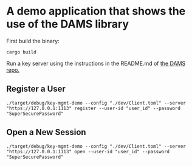 # A demo application that shows the use of the DAMS library
First build the binary:
```shell
cargo build
```

Run a key server using the instructions in the README.md of [the DAMS repo.](https://github.com/boltlabs-inc/key-mgmt)

## Register a User
```shell
./target/debug/key-mgmt-demo --config "./dev/Client.toml" --server "https://127.0.0.1:1113" register --user-id "user_id" --password "SuperSecurePassword"
```

## Open a New Session
```shell
./target/debug/key-mgmt-demo --config "./dev/Client.toml" --server "https://127.0.0.1:1113" open --user-id "user_id" --password "SuperSecurePassword"
```